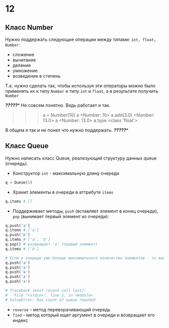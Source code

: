 # 12

## Класс Number

Нужно поддержать следующие операции между типами: `int, float, Number`:

 - сложение
 - вычитание
 - деление
 - умножение
 - возведение в степень

Т.е. нужно сделать так, чтобы используя эти операторы можно было применять их к типу `Number` и типу `int` и `float`, а в результате получить `Number`

*******?????********
Не совсем понятно. Ведь работает и так.
>>> a = Number(10)
>>> a
<Number: 10>
>>> a.add(3.0)
<Number: 13.0>
>>> a
<Number: 13.0>
>>> a.type
<class 'float'>

В общем я так и не понял что нужно поддержать.
*******?????********

## Класс Queue

Нужно написать класс Queue, реализующий структуру данных queue (очередь). 

 - Конструктор `int` - максимальную длину очереди

```python
q = Queue(5)
```

 - Хранит элементы в очереди в аттрибуте `items`

```python
q.items # []
```

 - Поддерживает методы, `push` (вставляет элемент в конец очереди), `pop` (вынимает первый элемент из очереди):

```python
q.push('a')
q.items # ['a']
q.push('b') 
q.items # ['a', 'b']
q.pop() # возвращает 'a' (первый элемент)
q.items # ['b']

# Если в очереди уже больше максимального количества элементов - то выбрасывается ValueError
q.push('a')
q.push('a')
q.push('a')
q.push('a')
q.push('a')

# Traceback (most recent call last):
#   File "<stdin>", line 1, in <module>
# ValueError: Max count of queue reached
```

 - `reverse` - метод переворачивающий очередь
 - `find` - метод который ищет аргумент в очереди и возвращает его индекс
 
